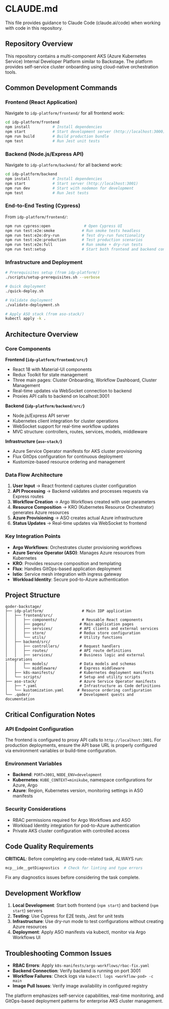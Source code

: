 # CLAUDE.md

This file provides guidance to Claude Code (claude.ai/code) when working with code in this repository.

## Repository Overview

This repository contains a multi-component AKS (Azure Kubernetes Service) Internal Developer Platform similar to Backstage. The platform provides self-service cluster onboarding using cloud-native orchestration tools.

## Common Development Commands

### Frontend (React Application)
Navigate to `idp-platform/frontend/` for all frontend work:

```bash
cd idp-platform/frontend
npm install          # Install dependencies
npm start            # Start development server (http://localhost:3000)
npm run build        # Build production bundle
npm test             # Run Jest unit tests
```

### Backend (Node.js/Express API)
Navigate to `idp-platform/backend/` for all backend work:

```bash
cd idp-platform/backend
npm install          # Install dependencies
npm start            # Start server (http://localhost:3001)
npm run dev          # Start with nodemon for development
npm test             # Run Jest tests
```

### End-to-End Testing (Cypress)
From `idp-platform/frontend/`:

```bash
npm run cypress:open               # Open Cypress UI
npm run test:e2e:smoke            # Run smoke tests headless
npm run test:e2e:dry-run          # Test dry-run functionality
npm run test:e2e:production       # Test production scenarios
npm run test:e2e:full             # Run smoke + dry-run tests
npm run test:setup                # Start both frontend and backend concurrently
```

### Infrastructure and Deployment

```bash
# Prerequisites setup (from idp-platform/)
./scripts/setup-prerequisites.sh --verbose

# Quick deployment
./quick-deploy.sh

# Validate deployment
./validate-deployment.sh

# Apply ASO stack (from aso-stack/)
kubectl apply -k .
```

## Architecture Overview

### Core Components

**Frontend (`idp-platform/frontend/src/`)**
- React 18 with Material-UI components
- Redux Toolkit for state management
- Three main pages: Cluster Onboarding, Workflow Dashboard, Cluster Management
- Real-time updates via WebSocket connection to backend
- Proxies API calls to backend on localhost:3001

**Backend (`idp-platform/backend/src/`)**
- Node.js/Express API server
- Kubernetes client integration for cluster operations
- WebSocket support for real-time workflow updates
- MVC structure: controllers, routes, services, models, middleware

**Infrastructure (`aso-stack/`)**
- Azure Service Operator manifests for AKS cluster provisioning
- Flux GitOps configuration for continuous deployment
- Kustomize-based resource ordering and management

### Data Flow Architecture

1. **User Input** → React frontend captures cluster configuration
2. **API Processing** → Backend validates and processes requests via Express routes
3. **Workflow Creation** → Argo Workflows created with user parameters
4. **Resource Composition** → KRO (Kubernetes Resource Orchestrator) generates Azure resources
5. **Azure Provisioning** → ASO creates actual Azure infrastructure
6. **Status Updates** → Real-time updates via WebSocket to frontend

### Key Integration Points

- **Argo Workflows**: Orchestrates cluster provisioning workflows
- **Azure Service Operator (ASO)**: Manages Azure resources from Kubernetes
- **KRO**: Provides resource composition and templating
- **Flux**: Handles GitOps-based application deployment
- **Istio**: Service mesh integration with ingress gateway
- **Workload Identity**: Secure pod-to-Azure authentication

## Project Structure

```
qoder-backstage/
├── idp-platform/                 # Main IDP application
│   ├── frontend/src/
│   │   ├── components/           # Reusable React components  
│   │   ├── pages/               # Main application pages
│   │   ├── services/            # API clients and external services
│   │   ├── store/               # Redux store configuration
│   │   └── utils/               # Utility functions
│   ├── backend/src/
│   │   ├── controllers/         # Request handlers
│   │   ├── routes/              # API route definitions
│   │   ├── services/            # Business logic and external integrations
│   │   ├── models/              # Data models and schemas
│   │   └── middleware/          # Express middleware
│   ├── k8s-manifests/           # Kubernetes deployment manifests
│   └── scripts/                 # Setup and utility scripts
├── aso-stack/                   # Azure Service Operator manifests
│   ├── *.yaml                   # Infrastructure as Code definitions
│   └── kustomization.yaml      # Resource ordering configuration
└── .qoder/                      # Development quests and documentation
```

## Critical Configuration Notes

### API Endpoint Configuration
The frontend is configured to proxy API calls to `http://localhost:3001`. For production deployments, ensure the API base URL is properly configured via environment variables or build-time configuration.

### Environment Variables
- **Backend**: `PORT=3001`, `NODE_ENV=development`
- **Kubernetes**: `KUBE_CONTEXT=minikube`, namespace configurations for Azure, Argo
- **Azure**: Region, Kubernetes version, monitoring settings in ASO manifests

### Security Considerations
- RBAC permissions required for Argo Workflows and ASO
- Workload Identity integration for pod-to-Azure authentication
- Private AKS cluster configuration with controlled access

## Code Quality Requirements

**CRITICAL**: Before completing any code-related task, ALWAYS run:
```bash
mcp__ide__getDiagnostics  # Check for linting and type errors
```
Fix any diagnostics issues before considering the task complete.

## Development Workflow

1. **Local Development**: Start both frontend (`npm start`) and backend (`npm start`) servers
2. **Testing**: Use Cypress for E2E tests, Jest for unit tests
3. **Infrastructure**: Use dry-run mode to test configurations without creating Azure resources
4. **Deployment**: Apply ASO manifests via kubectl, monitor via Argo Workflows UI

## Troubleshooting Common Issues

- **RBAC Errors**: Apply `k8s-manifests/argo-workflows/rbac-fix.yaml`
- **Backend Connection**: Verify backend is running on port 3001
- **Workflow Failures**: Check logs via `kubectl logs <workflow-pod> -c main`
- **Image Pull Issues**: Verify image availability in configured registry

The platform emphasizes self-service capabilities, real-time monitoring, and GitOps-based deployment patterns for enterprise AKS cluster management.